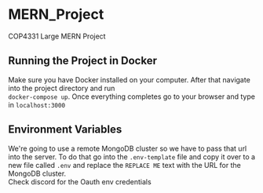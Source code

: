 # MERN_Project
COP4331 Large MERN Project

## Running the Project in Docker
Make sure you have Docker installed on your computer.  After that navigate into the project directory and run  
`docker-compose up`.  Once everything completes go to your browser and type in `localhost:3000`

## Environment Variables
We're going to use a remote MongoDB cluster so we have to pass that url into the server.  To do that go into the 
`.env-template` file and copy it over to a new file called `.env` and replace the `REPLACE ME` text with the URL 
for the MongoDB cluster.  
Check discord for the Oauth env credentials